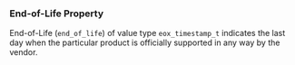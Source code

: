 ### End-of-Life Property

End-of-Life (`end_of_life`) of value type `eox_timestamp_t` indicates the last day when the particular product
is officially supported in any way by the vendor.
